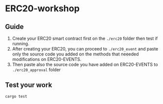 # ERC20-workshop

## Guide
1. Create your ERC20 smart contract first on the `./erc20` folder then test if running.
2. After creating your ERC20, you can proceed to `./erc20_event` and paste only the source code you added on the methods that neeeded modifications on ERC20-EVENTS.
3. Then paste also the source code you have added on ERC20-EVENTS to `./erc20_approval` folder

## Test your work
```cargo test```
